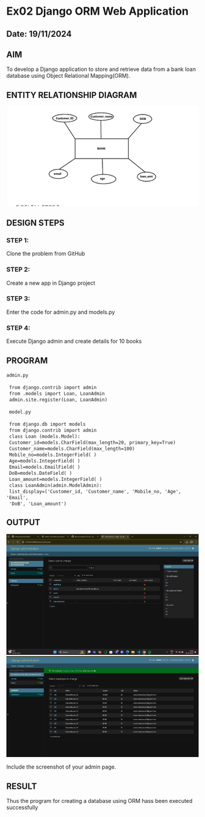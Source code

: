 # Ex02 Django ORM Web Application
## Date: 19/11/2024

## AIM
To develop a Django application to store and retrieve data from a bank loan database using Object Relational Mapping(ORM).
## ENTITY RELATIONSHIP DIAGRAM
![alt text](<Screenshot 2024-12-21 140755.png>)



## DESIGN STEPS

### STEP 1:
Clone the problem from GitHub

### STEP 2:
Create a new app in Django project

### STEP 3:
Enter the code for admin.py and models.py

### STEP 4:
Execute Django admin and create details for 10 books

## PROGRAM
```
admin.py

 from django.contrib import admin
 from .models import Loan, LoanAdmin
 admin.site.register(Loan, LoanAdmin)
 
 model.py
 
 from django.db import models
 from django.contrib import admin
 class Loan (models.Model):
 Customer_id=models.CharField(max_length=20, primary_key=True)
 Customer_name=models.CharField(max_length=100)
 Mobile_no=models.IntegerField( )
 Age=models.IntegerField( )
 Email=models.EmailField( )
 DoB=models.DateField( )
 Loan_amount=models.IntegerField( )
 class LoanAdmin(admin.ModelAdmin):
 list_display=('Customer_id, 'Customer_name', 'Mobile_no, 'Age', 'Email',
 'DoB', 'Loan_amount')

 ```



## OUTPUT
![alt text](image.png)
![alt text](<Screenshot 2024-11-19 221226.png>)

Include the screenshot of your admin page.


## RESULT
Thus the program for creating a database using ORM hass been executed successfully
